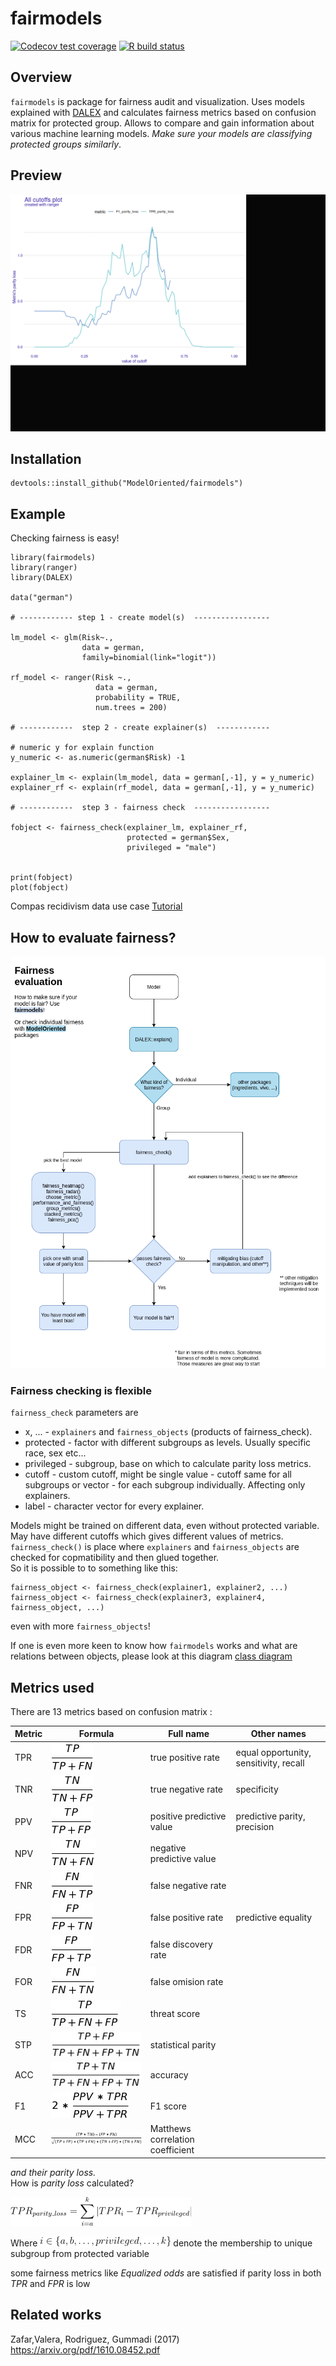 # fairmodels 

  <!-- badges: start -->
  [![Codecov test coverage](https://codecov.io/gh/ModelOriented/FairModels/branch/master/graph/badge.svg)](https://codecov.io/gh/ModelOriented/FairModels?branch=master)
  [![R build status](https://github.com/ModelOriented/FairModels/workflows/R-CMD-check/badge.svg)](https://github.com/ModelOriented/FairModels/actions)
  <!-- badges: end -->
  
  
## Overview

`fairmodels` is package for fairness audit and visualization. Uses models explained with [DALEX](https://modeloriented.github.io/DALEX) and calculates fairness metrics based on confusion matrix for protected group.  Allows to compare and gain information about various machine learning models. *Make sure your models are classifying protected groups similarly*.


## Preview

![preview](man/figures/preview.gif)

## Installation

```
devtools::install_github("ModelOriented/fairmodels")
```

## Example
Checking fairness is easy! 

```
library(fairmodels)
library(ranger)
library(DALEX)

data("german")

# ------------ step 1 - create model(s)  -----------------

lm_model <- glm(Risk~.,
                data = german,
                family=binomial(link="logit"))

rf_model <- ranger(Risk ~.,
                   data = german,
                   probability = TRUE,
                   num.trees = 200)

# ------------  step 2 - create explainer(s)  ------------

# numeric y for explain function
y_numeric <- as.numeric(german$Risk) -1

explainer_lm <- explain(lm_model, data = german[,-1], y = y_numeric)
explainer_rf <- explain(rf_model, data = german[,-1], y = y_numeric)

# ------------  step 3 - fairness check  -----------------

fobject <- fairness_check(explainer_lm, explainer_rf,
                          protected = german$Sex,
                          privileged = "male")

 
print(fobject)
plot(fobject)

```

Compas recidivism data use case [Tutorial](https://modeloriented.github.io/FairModels/articles/Basic_tutorial.html)


## How to evaluate fairness? 

<p align="center">
<img src="man/figures/flowchart.png" alt="drawing" width="700"/>
</p>


### Fairness checking is flexible

`fairness_check` parameters are    
* x, ...  - `explainers` and `fairness_objects` (products of fairness_check).   
* protected - factor with different subgroups as levels. Usually specific race, sex etc...   
* privileged - subgroup, base on which to calculate parity loss metrics.    
* cutoff  - custom cutoff, might be single value - cutoff same for all subgroups or vector - for each subgroup individually. Affecting only explainers.   
* label - character vector for every explainer.   

Models might be trained on different data, even without protected variable. May have different cutoffs which gives different values of metrics. 
`fairness_check()` is place where `explainers` and `fairness_objects` are checked for copmatibility and then glued together.  
So it is possible to to something like this: 

```
fairness_object <- fairness_check(explainer1, explainer2, ...)
fairness_object <- fairness_check(explainer3, explainer4, fairness_object, ...)
```
even with more `fairness_objects`!

If one is even more keen to know how `fairmodels` works and what are relations between objects, please look at this diagram [class diagram](https://github.com/ModelOriented/fairmodels/blob/master/man/figures/class_diagram.png)


## Metrics used

There are 13 metrics based on confusion matrix : 

| Metric | Formula | Full name | Other names |
|--------|---------|-----------|-------------|
| TPR | ![tpr](man/figures/formulas/tpr.jpg) | true positive rate | equal opportunity, sensitivity, recall
| TNR | ![tnr](man/figures/formulas/tnr.jpg) | true negative rate | specificity
| PPV | ![ppv](man/figures/formulas/ppv.jpg) | positive predictive value | predictive parity, precision
| NPV | ![npv](man/figures/formulas/npv.jpg) | negative predictive value | 
| FNR | ![fnr](man/figures/formulas/fnr.jpg) | false negative rate |
| FPR | ![fpr](man/figures/formulas/fpr.jpg) | false positive rate | predictive equality
| FDR | ![fdr](man/figures/formulas/fdr.jpg) | false discovery rate
| FOR | ![for](man/figures/formulas/for.jpg) | false omision rate |
| TS | ![ts](man/figures/formulas/ts.jpg)  | threat score |
| STP | ![stp](man/figures/formulas/stp.jpg) | statistical parity |
| ACC | ![acc](man/figures/formulas/acc.jpg) | accuracy |
| F1 |  ![f1](man/figures/formulas/f1.jpg) | F1 score |
| MCC | <img src="man/figures/formulas/mcc.jpg" alt="drawing" width="300"/> | Matthews correlation coefficient |

*and their parity loss.*   
How is *parity loss* calculated? 

![parity_loss](man/figures/formulas/parity_loss.png)

Where ![explain](man/figures/formulas/explain.png) denote the membership to unique subgroup from protected variable

some fairness metrics like *Equalized odds* are satisfied if parity loss in both *TPR* and *FPR* is low 

## Related works

Zafar,Valera, Rodriguez, Gummadi (2017)  https://arxiv.org/pdf/1610.08452.pdf
